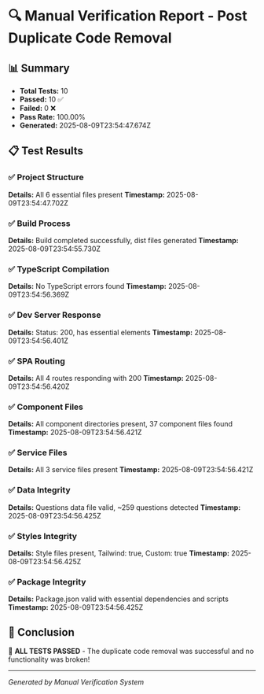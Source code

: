 # 🔍 Manual Verification Report - Post Duplicate Code Removal

## 📊 Summary
- **Total Tests:** 10
- **Passed:** 10 ✅
- **Failed:** 0 ❌
- **Pass Rate:** 100.00%
- **Generated:** 2025-08-09T23:54:47.674Z

## 📋 Test Results
### ✅ Project Structure
**Details:** All 6 essential files present
**Timestamp:** 2025-08-09T23:54:47.702Z

### ✅ Build Process
**Details:** Build completed successfully, dist files generated
**Timestamp:** 2025-08-09T23:54:55.730Z

### ✅ TypeScript Compilation
**Details:** No TypeScript errors found
**Timestamp:** 2025-08-09T23:54:56.369Z

### ✅ Dev Server Response
**Details:** Status: 200, has essential elements
**Timestamp:** 2025-08-09T23:54:56.401Z

### ✅ SPA Routing
**Details:** All 4 routes responding with 200
**Timestamp:** 2025-08-09T23:54:56.420Z

### ✅ Component Files
**Details:** All component directories present, 37 component files found
**Timestamp:** 2025-08-09T23:54:56.421Z

### ✅ Service Files
**Details:** All 3 service files present
**Timestamp:** 2025-08-09T23:54:56.421Z

### ✅ Data Integrity
**Details:** Questions data file valid, ~259 questions detected
**Timestamp:** 2025-08-09T23:54:56.425Z

### ✅ Styles Integrity
**Details:** Style files present, Tailwind: true, Custom: true
**Timestamp:** 2025-08-09T23:54:56.425Z

### ✅ Package Integrity
**Details:** Package.json valid with essential dependencies and scripts
**Timestamp:** 2025-08-09T23:54:56.425Z


## 🎯 Conclusion
🎉 **ALL TESTS PASSED** - The duplicate code removal was successful and no functionality was broken!

---
*Generated by Manual Verification System*